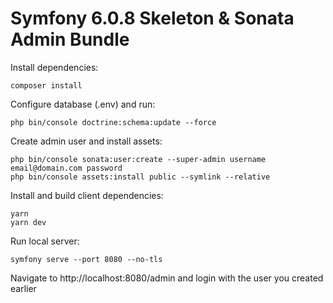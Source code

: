 # Symfony 6.0.8 Skeleton & Sonata Admin Bundle


Install dependencies:
```
composer install
```

Configure database (.env) and run:
```
php bin/console doctrine:schema:update --force
```

Create admin user and install assets:
```
php bin/console sonata:user:create --super-admin username email@domain.com password
php bin/console assets:install public --symlink --relative
```

Install and build client dependencies:
```
yarn
yarn dev
```

Run local server:
```
symfony serve --port 8080 --no-tls
```

Navigate to http://localhost:8080/admin and login with the user you created earlier
